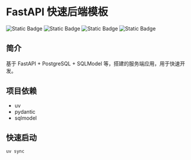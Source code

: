# FastAPI 快速后端模板

![Static Badge](https://img.shields.io/badge/build-_python_3.13+-blue)
![Static Badge](https://img.shields.io/badge/FastAPI_-green)
![Static Badge](https://img.shields.io/badge/SQLModel-8A2BE2)
![Static Badge](https://img.shields.io/badge/Pydantic2-red)

## 简介

基于 FastAPI + PostgreSQL + SQLModel 等，搭建的服务端应用，用于快速开发。

## 项目依赖

- uv
- pydantic
- sqlmodel

## 快速启动

```shell
uv sync
```
